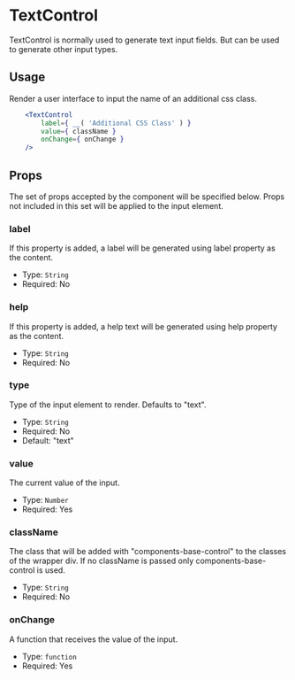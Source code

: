 TextControl
=======

TextControl is normally used to generate text input fields. But can be used to generate other input types.


## Usage

Render a user interface to input the name of an additional css class.
```jsx
	<TextControl
		label={ __( 'Additional CSS Class' ) }
		value={ className }
		onChange={ onChange }
	/>
```

## Props

The set of props accepted by the component will be specified below.
Props not included in this set will be applied to the input element.

### label

If this property is added, a label will be generated using label property as the content.

- Type: `String`
- Required: No

### help

If this property is added, a help text will be generated using help property as the content.

- Type: `String`
- Required: No

### type

Type of the input element to render. Defaults to "text".

- Type: `String`
- Required: No
- Default: "text"

### value

The current value of the input.

- Type: `Number`
- Required: Yes

### className

The class that will be added with "components-base-control" to the classes of the wrapper div.
If no className is passed only components-base-control is used.

- Type: `String`
- Required: No

### onChange

A function that receives the value of the input.

- Type: `function`
- Required: Yes
